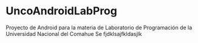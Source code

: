 # UncoAndroidLabProg
Proyecto de Android para la materia de Laboratorio de Programación de la Universidad Nacional del Comahue
Se fjdklsajfkldasjlk

